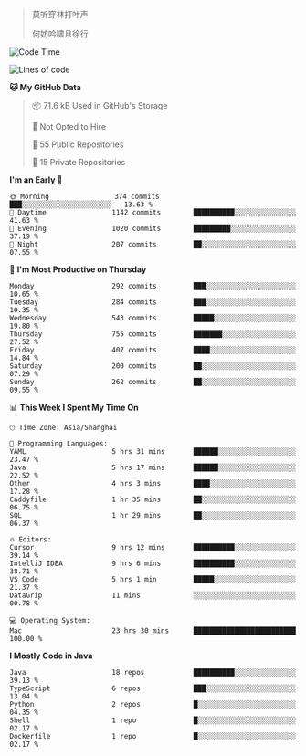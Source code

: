 > 莫听穿林打叶声
> 
> 何妨吟啸且徐行

<!-- ![Github Stats](https://github-readme-stats.vercel.app/api?username=catch6&count_private=true&show_icons=true&theme=gruvbox) -->

<!-- ![Top Langs](https://github-readme-stats.vercel.app/api/top-langs/?username=catch6&layout=compact) -->

<!--START_SECTION:waka-->
![Code Time](http://img.shields.io/badge/Code%20Time-2%2C155%20hrs%2022%20mins-blue)

![Lines of code](https://img.shields.io/badge/From%20Hello%20World%20I%27ve%20Written-9.4%20million%20lines%20of%20code-blue)

**🐱 My GitHub Data** 

> 📦 71.6 kB Used in GitHub's Storage 
 > 
> 🚫 Not Opted to Hire
 > 
> 📜 55 Public Repositories 
 > 
> 🔑 15 Private Repositories 
 > 
**I'm an Early 🐤** 

```text
🌞 Morning                374 commits         ███░░░░░░░░░░░░░░░░░░░░░░   13.63 % 
🌆 Daytime                1142 commits        ██████████░░░░░░░░░░░░░░░   41.63 % 
🌃 Evening                1020 commits        █████████░░░░░░░░░░░░░░░░   37.19 % 
🌙 Night                  207 commits         ██░░░░░░░░░░░░░░░░░░░░░░░   07.55 % 
```
📅 **I'm Most Productive on Thursday** 

```text
Monday                   292 commits         ███░░░░░░░░░░░░░░░░░░░░░░   10.65 % 
Tuesday                  284 commits         ███░░░░░░░░░░░░░░░░░░░░░░   10.35 % 
Wednesday                543 commits         █████░░░░░░░░░░░░░░░░░░░░   19.80 % 
Thursday                 755 commits         ███████░░░░░░░░░░░░░░░░░░   27.52 % 
Friday                   407 commits         ████░░░░░░░░░░░░░░░░░░░░░   14.84 % 
Saturday                 200 commits         ██░░░░░░░░░░░░░░░░░░░░░░░   07.29 % 
Sunday                   262 commits         ██░░░░░░░░░░░░░░░░░░░░░░░   09.55 % 
```


📊 **This Week I Spent My Time On** 

```text
🕑︎ Time Zone: Asia/Shanghai

💬 Programming Languages: 
YAML                     5 hrs 31 mins       ██████░░░░░░░░░░░░░░░░░░░   23.47 % 
Java                     5 hrs 17 mins       ██████░░░░░░░░░░░░░░░░░░░   22.52 % 
Other                    4 hrs 3 mins        ████░░░░░░░░░░░░░░░░░░░░░   17.28 % 
Caddyfile                1 hr 35 mins        ██░░░░░░░░░░░░░░░░░░░░░░░   06.75 % 
SQL                      1 hr 29 mins        ██░░░░░░░░░░░░░░░░░░░░░░░   06.37 % 

🔥 Editors: 
Cursor                   9 hrs 12 mins       ██████████░░░░░░░░░░░░░░░   39.14 % 
IntelliJ IDEA            9 hrs 6 mins        ██████████░░░░░░░░░░░░░░░   38.71 % 
VS Code                  5 hrs 1 min         █████░░░░░░░░░░░░░░░░░░░░   21.37 % 
DataGrip                 11 mins             ░░░░░░░░░░░░░░░░░░░░░░░░░   00.78 % 

💻 Operating System: 
Mac                      23 hrs 30 mins      █████████████████████████   100.00 % 
```

**I Mostly Code in Java** 

```text
Java                     18 repos            ██████████░░░░░░░░░░░░░░░   39.13 % 
TypeScript               6 repos             ███░░░░░░░░░░░░░░░░░░░░░░   13.04 % 
Python                   2 repos             █░░░░░░░░░░░░░░░░░░░░░░░░   04.35 % 
Shell                    1 repo              █░░░░░░░░░░░░░░░░░░░░░░░░   02.17 % 
Dockerfile               1 repo              █░░░░░░░░░░░░░░░░░░░░░░░░   02.17 % 
```




<!--END_SECTION:waka-->
